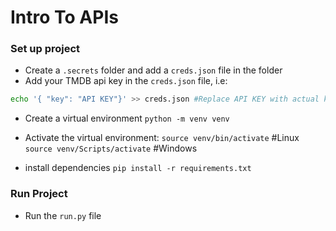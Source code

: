 # Intro To APIs

### Set up project

- Create a `.secrets` folder and add a `creds.json` file in the folder
- Add your TMDB api key in the `creds.json` file, i.e: 

```bash
echo '{ "key": "API KEY"}' >> creds.json #Replace API KEY with actual key
```

- Create a virtual environment `python -m venv venv`

- Activate the virtual environment:
   `source venv/bin/activate` #Linux
    `source venv/Scripts/activate` #Windows

- install dependencies `pip install -r requirements.txt`

### Run Project

- Run the `run.py` file